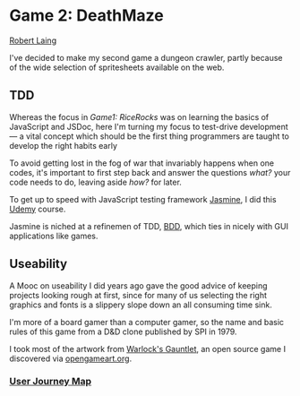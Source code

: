 <h1>Game 2: DeathMaze</h1>

<p><a href="https://twitter.com/RobertLaing6">Robert Laing</a></p>

I've decided to make my second game a dungeon crawler, partly because of the wide selection of spritesheets available on the web.

<h2>TDD</h2>

Whereas the focus in <em>Game1: RiceRocks</em> was on learning the basics of JavaScript and JSDoc, here I'm turning my focus
to test-drive development &mdash; a vital concept which should be the first thing programmers are taught to develop the
right habits early

To avoid getting lost in the fog of war that invariably happens when one codes, it's important to first step back
and answer the questions <em>what?</em> your code needs to do, leaving aside <em>how?</em> for later.
 
To get up to speed with JavaScript testing framework <a href="https://github.com/jasmine/jasmine">Jasmine</a>, I did this
<a href="https://www.udemy.com/course/unit-testing-your-javascript-with-jasmine/">Udemy</a> course.

Jasmine is niched at a refinemen of TDD, <a href="https://en.wikipedia.org/wiki/Behavior-driven_development">BDD</a>,
which ties in nicely with GUI applications like games.

<h2>Useability</h2>

A Mooc on useability I did years ago gave the good advice of keeping projects looking rough at first, since for many of us
selecting the right graphics and fonts is a slippery slope down an all consuming time sink.

I'm more of a board gamer than a computer gamer, so the name and basic rules of this game from a D&D clone published by
SPI in 1979. 


I took most of the artwork from
<a href="https://musztardasarepska.pl/wgdown/">Warlock's Gauntlet</a>, an open source game I discovered via 
<a href="https://opengameart.org/">opengameart.org</a>.

<h3><a href="https://en.wikipedia.org/wiki/User_story#User_journey_Map">User Journey Map</a></h3>
